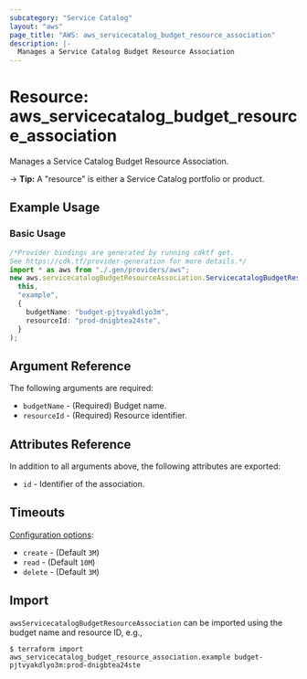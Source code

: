 ```yaml
---
subcategory: "Service Catalog"
layout: "aws"
page_title: "AWS: aws_servicecatalog_budget_resource_association"
description: |-
  Manages a Service Catalog Budget Resource Association
---
```


# Resource: aws\_servicecatalog\_budget\_resource\_association

Manages a Service Catalog Budget Resource Association.

\-> **Tip:** A "resource" is either a Service Catalog portfolio or product.

## Example Usage

### Basic Usage

```typescript
/*Provider bindings are generated by running cdktf get.
See https://cdk.tf/provider-generation for more details.*/
import * as aws from "./.gen/providers/aws";
new aws.servicecatalogBudgetResourceAssociation.ServicecatalogBudgetResourceAssociation(
  this,
  "example",
  {
    budgetName: "budget-pjtvyakdlyo3m",
    resourceId: "prod-dnigbtea24ste",
  }
);

```

## Argument Reference

The following arguments are required:

* `budgetName` - (Required) Budget name.
* `resourceId` - (Required) Resource identifier.

## Attributes Reference

In addition to all arguments above, the following attributes are exported:

* `id` - Identifier of the association.

## Timeouts

[Configuration options](https://developer.hashicorp.com/terraform/language/resources/syntax#operation-timeouts):

* `create` - (Default `3M`)
* `read` - (Default `10M`)
* `delete` - (Default `3M`)

## Import

`awsServicecatalogBudgetResourceAssociation` can be imported using the budget name and resource ID, e.g.,

```console
$ terraform import aws_servicecatalog_budget_resource_association.example budget-pjtvyakdlyo3m:prod-dnigbtea24ste
```
